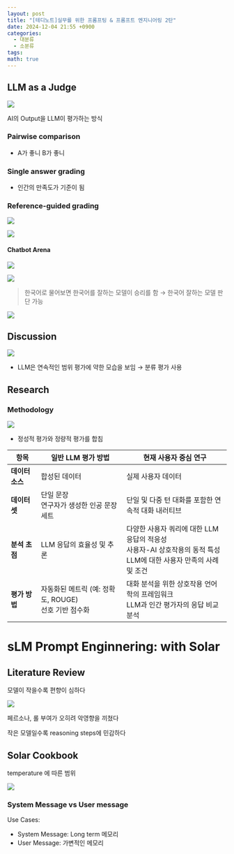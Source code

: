 ```yaml
---
layout: post
title: "[테디노트]실무를 위한 프롬프팅 & 프롬프트 엔지니어링 2탄"
date: 2024-12-04 21:55 +0900
categories:
  - 대분류
  - 소분류
tags: 
math: true
---
```


## LLM as a Judge

![](https://i.imgur.com/kgqdrXv.png)

AI의 Output을 LLM이 평가하는 방식

### Pairwise comparison
- A가 좋니 B가 좋니
### Single answer grading
- 인간의 만족도가 기준이 됨
### Reference-guided grading


![](https://i.imgur.com/3z3IFqf.png)

![](https://i.imgur.com/fNZKW06.png)

#### Chatbot Arena

![](https://i.imgur.com/stNHtlF.png)


![](https://i.imgur.com/St0JFR3.png)


>한국어로 물어보면 한국어를 잘하는 모델이 승리를 함 → 한국어 잘하는 모델 판단 가능





![](https://i.imgur.com/QFpDnuj.png)

## Discussion

![](https://i.imgur.com/0jf7BGD.png)

- LLM은 연속적인 범위 평가에 약한 모습을 보임 → 분류 평가 사용


## Research

### Methodology

![](https://i.imgur.com/W8Fg7U9.png)

- 정성적 평가와 정량적 평가를 합침

| 항목             | 일반 LLM 평가 방법                           | 현재 사용자 중심 연구                              |
|------------------|---------------------------------------------|--------------------------------------------------|
| **데이터 소스**  | 합성된 데이터                              | 실제 사용자 데이터                               |
| **데이터 셋**    | 단일 문장<br>연구자가 생성한 인공 문장 세트  | 단일 및 다중 턴 대화를 포함한 연속적 대화 내러티브 |
| **분석 초점**    | LLM 응답의 효율성 및 추론                   | 다양한 사용자 쿼리에 대한 LLM 응답의 적응성<br>사용자-AI 상호작용의 동적 특성<br>LLM에 대한 사용자 만족의 사례 및 조건 |
| **평가 방법**    | 자동화된 메트릭 (예: 정확도, ROUGE)<br>선호 기반 점수화 | 대화 분석을 위한 상호작용 언어학의 프레임워크<br>LLM과 인간 평가자의 응답 비교 분석 |

# sLM Prompt Enginnering: with Solar

## Literature Review

모델이 작을수록 편향이 심하다

![](https://i.imgur.com/yob9aoC.png)

페르소나, 롤 부여가 오히려 악영향을 끼쳤다

작은 모델일수록 reasoning steps에 민감하다



## Solar Cookbook


temperature 에 따른 범위

![](https://i.imgur.com/xx7wyB6.png)




### System Message vs User message

Use Cases:
- System Message: Long term 메모리
- User Message: 가변적인 메모리

